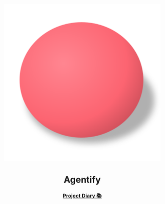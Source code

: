 <!-- HEADER SECTION -->
<div align="center">
    <a href="#">
        <img src="/assets/agentify-logo.svg" alt="Agentify logo" width="500">
    </a>
    <h1>
        Agentify
    </h1>
    <h3>
    <a href="/DIARY.md">
        Project Diary 📚
    </a>
</div>